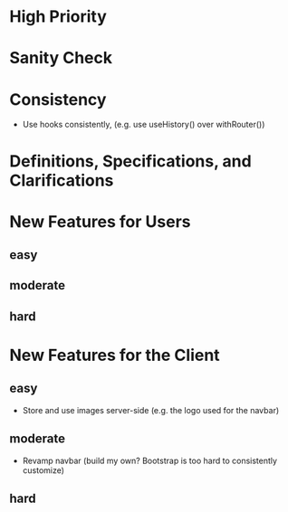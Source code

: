 


# High Priority


# Sanity Check


# Consistency

* Use hooks consistently, (e.g. use useHistory() over withRouter())


# Definitions, Specifications, and Clarifications


# New Features for Users

## easy

## moderate

## hard


# New Features for the Client

## easy

* Store and use images server-side (e.g. the logo used for the navbar)

## moderate

* Revamp navbar (build my own? Bootstrap is too hard to consistently customize)

## hard





